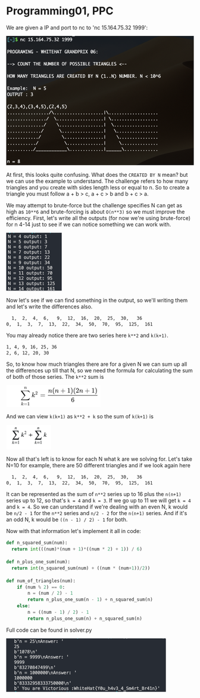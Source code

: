 # Programming01, PPC

We are given a IP and port to nc to 'nc 15.164.75.32 1999':

![alt text](https://raw.githubusercontent.com/GabiCtrlZ/Whitehat-Quals/master/pictures/terminal.png)

At first, this looks quite confusing. What does the `CREATED BY N` mean? but we can use the example to understand.
The challenge refers to how many triangles and you create with sides length less or equal to n.
So to create a triangle you must follow a + b > c, a + c > b and b + c > a.

We may attempt to brute-force but the challenge specifies N can get as high as `10**6` and brute-forcing is about `O(n**3)` so we must improve the efficiency.
First, let's write all the outputs (for now we're using brute-force) for n 4-14 just to see if we can notice something we can work with.

![alt text](https://raw.githubusercontent.com/GabiCtrlZ/Whitehat-Quals/master/pictures/outputs.png)

Now let's see if we can find something in the output, so we'll writing them and let's write the differences also.

```
  1,  2,  4,  6,   9,  12,  16,  20,  25,  30,   36
0,  1,  3,  7,  13,  22,  34,  50,  70,  95,  125,  161
```
You may already notice there are two series here `k**2` and `k(k+1)`.
```
1, 4, 9, 16, 25, 36
2, 6, 12, 20, 30
```

So, to know how much triangles there are for a given N we can sum up all the differences up till that N,
so we need the formula for calculating the sum of both of those series.
The `k**2` sum is

![alt text](https://raw.githubusercontent.com/GabiCtrlZ/Whitehat-Quals/master/pictures/n-squared.png)

And we can view `k(k+1)` as `k**2 + k` so the sum of `k(k+1)` is

![alt text](https://raw.githubusercontent.com/GabiCtrlZ/Whitehat-Quals/master/pictures/n-plus-one.png)

Now all that's left is to know for each N what k are we solving for.
Let's take N=10 for example, there are 50 different triangles and if we look again here
```
  1,  2,  4,  6,   9,  12,  16,  20,  25,  30,   36
0,  1,  3,  7,  13,  22,  34,  50,  70,  95,  125,  161
```
It can be represented as the sum of `n**2` series up to 16 plus the `n(n+1)` series up to 12, so that's `k = 4` and `k = 3`.
If we go up to 11 we will get `k = 4` and `k = 4`.
So we can understand if we're dealing with an even N, k would be `n/2 - 1` for the `n**2` series and `n/2 - 2` for the `n(n+1)` series.
And if it's an odd N, k would be `((n - 1) / 2) - 1` for both.

Now with that information let's implement it all in code:
```python
def n_squared_sum(num):
  return int(((num)*(num + 1)*((num * 2) + 1)) / 6)

def n_plus_one_sum(num):
  return int(n_squared_sum(num) + ((num * (num+1))/2)) 

def num_of_triangles(num):
    if (num % 2) == 0:
        n = (num / 2) - 1
        return n_plus_one_sum(n - 1) + n_squared_sum(n)
    else:
        n = ((num - 1) / 2) - 1
        return n_plus_one_sum(n) + n_squared_sum(n)
```

Full code can be found in solver.py

![alt text](https://raw.githubusercontent.com/GabiCtrlZ/Whitehat-Quals/master/pictures/solve.png)